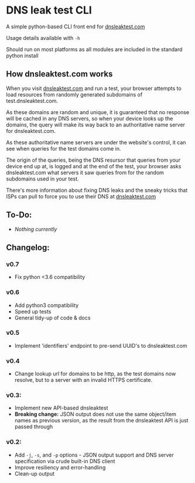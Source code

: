 # DNS leak test CLI
A simple python-based CLI front end for [dnsleaktest.com](https://www.dnsleaktest.com/)

Usage details available with `-h`

Should run on most platforms as all modules are included in the standard python install

## How dnsleaktest.com works
When you visit [dnsleaktest.com](https://www.dnsleaktest.com/) and run a test, your browser attempts to load resources from randomly generated subdomains of test.dnsleaktest.com.

As these domains are random and unique, it is guaranteed that no response will be cached in any DNS servers, so when your device looks up the domains, the query will make its way back to an authoritative name server for dnsleaktest.com.

As these authoritative name servers are under the website's control, it can see when queries for the test domains come in.

The origin of the queries, being the DNS resursor that queries from your device end up at, is logged and at the end of the test, your browser asks dnsleaktest.com what servers it saw queries from for the random subdomains used in your test.

There's more information about fixing DNS leaks and the sneaky tricks that ISPs can pull to force you to use their DNS at [dnsleaktest.com](https://www.dnsleaktest.com/)


## To-Do:
- *Nothing currently*

## Changelog:
### v0.7
- Fix python <3.6 compatibility
### v0.6
- Add python3 compatibility
- Speed up tests
- General tidy-up of code & docs
### v0.5
- Implement 'identifiers' endpoint to pre-send UUID's to dnsleaktest.com
### v0.4
- Change lookup url for domains to be http, as the test domains now resolve, but to a server with an invalid HTTPS certificate.
### v0.3:
- Implement new API-based dnsleaktest
- **Breaking change:** JSON output does not use the same object/item names as previous version, as the result from the dnsleaktest API is just passed through
### v0.2:
- Add `-j`, `-s`, and `-p` options - JSON output support and DNS server specification via crude built-in DNS client
- Improve resiliency and error-handling
- Clean-up output
